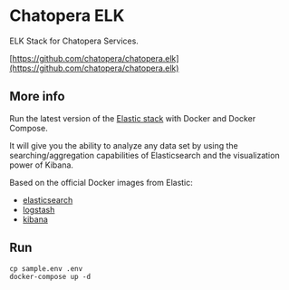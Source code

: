 # Chatopera ELK

ELK Stack for Chatopera Services.

[https://github.com/chatopera/chatopera.elk](https://github.com/chatopera/chatopera.elk)

## More info

Run the latest version of the [Elastic stack](https://www.elastic.co/elk-stack) with Docker and Docker Compose.

It will give you the ability to analyze any data set by using the searching/aggregation capabilities of Elasticsearch
and the visualization power of Kibana.

Based on the official Docker images from Elastic:

* [elasticsearch](https://github.com/elastic/elasticsearch-docker)
* [logstash](https://github.com/elastic/logstash-docker)
* [kibana](https://github.com/elastic/kibana-docker)

## Run

```
cp sample.env .env
docker-compose up -d
```

